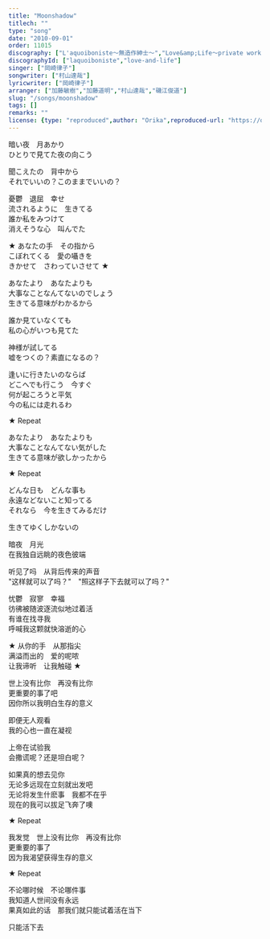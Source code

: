 ```yaml
---
title: "Moonshadow"
titlech: ""
type: "song"
date: "2010-09-01"
order: 11015
discography: ["L'aquoiboniste～無造作紳士〜","Love&amp;Life〜private works 1999-2001〜"]
discographyId: ["laquoiboniste","love-and-life"]
singer: ["岡崎律子"]
songwriter: ["村山達哉"]
lyricwriter: ["岡崎律子"]
arranger: ["加藤敏樹","加藤道明","村山達哉","磯江俊道"]
slug: "/songs/moonshadow"
tags: []
remarks: ""
license: {type: "reproduced",author: "Orika",reproduced-url: "https://orikamushi.netlify.app/",reproduced-website: "織歌蟲網站"}
---
```


暗い夜　月あかり   
ひとりで見てた夜の向こう   
  
聞こえたの　背中から   
それでいいの？このままでいいの？   
  
憂鬱　退屈　幸せ   
流されるように　生きてる   
誰か私をみつけて   
消えそうな心　叫んでた   
  
★ あなたの手　その指から   
こぼれてくる　愛の囁きを   
きかせて　さわっていさせて ★   
  
あなたより　あなたよりも   
大事なことなんてないのでしょう   
生きてる意味がわかるから   
  
誰か見ていなくても   
私の心がいつも見てた   
  
神様が試してる   
嘘をつくの？素直になるの？   
  
逢いに行きたいのならば   
どこへでも行こう　今すぐ   
何が起ころうと平気   
今の私には走れるわ   
  
★ Repeat   
  
あなたより　あなたよりも   
大事なことなんてない気がした   
生きてる意味が欲しかったから   
  
★ Repeat   
  
どんな日も　どんな事も   
永遠などないこと知ってる   
それなら　今を生きてみるだけ   
  
生きてゆくしかないの  

<!-- 翻译 -->

暗夜　月光   
在我独自远眺的夜色彼端   
  
听见了吗　从背后传来的声音   
"这样就可以了吗？"　"照这样子下去就可以了吗？"   
  
忧鬱　寂寥　幸福   
彷彿被随波逐流似地过着活   
有谁在找寻我   
呼喊我这颗就快溶逝的心   
  
★ 从你的手　从那指尖   
满溢而出的　爱的呢哝   
让我谛听　让我触碰 ★   
  
世上没有比你　再没有比你   
更重要的事了吧   
因你所以我明白生存的意义   
  
即便无人观看   
我的心也一直在凝视   
  
上帝在试验我   
会撒谎呢？还是坦白呢？   
  
如果真的想去见你   
无论多远现在立刻就出发吧   
无论将发生什麽事　我都不在乎   
现在的我可以拔足飞奔了噢   
  
★ Repeat   
  
我发觉　世上没有比你　再没有比你   
更重要的事了   
因为我渴望获得生存的意义   
  
★ Repeat   
  
不论哪时候　不论哪件事   
我知道人世间没有永远   
果真如此的话　那我们就只能试着活在当下   
  
只能活下去
